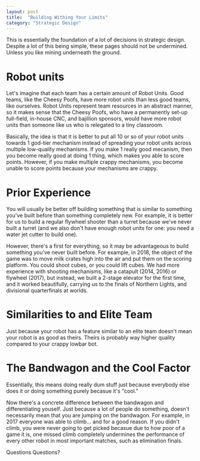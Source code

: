 ```yaml
---
layout: post
title:  "Building Withing Your Limits"
category: "Strategic Design"
---
```

This is essentially the foundation of a lot of decisions in strategic design. Despite a lot of this being simple, these pages should not be undermined. Unless you like mining underneath the ground.

# Robot units

Let's imagine that each team has a certain amount of Robot Units. Good teams, like the Cheesy Poofs, have more robot units than less good teams, like ourselves. Robot Units represent team resources in an abstract manner, so it makes sense that the Cheesy Poofs, who have a permanently set-up full-field, in-house CNC, and bajillion sponsors, would have more robot units than someone like us who is relegated to a tiny classroom. 

Basically, the idea is that it is better to put all 10 or so of your robot units towards 1 god-tier mechanism instead of spreading your robot units across multiple low-quality mechanisms. If you make 1 really good mecanism, then you become really good at doing 1 thing, which makes you able to score points. However, if you make multiple crappy mechanisms, you become unable to score points because your mechanisms are crappy.

# Prior Experience

You will usually be better off building something that is similar to something you've built before than something completely new. For example, it is better for us to build a regular flywheel shooter than a turret because we've never built a turret (and we also don't have enough robot units for one: you need a water jet cutter to build one).

However, there's a first for everything, so it may be advantageous to build something you've never built before. For example, in 2018, the object of the game was to move milk crates high into the air and put them on the scoring platform. You could shoot cubes, or you could lift cubes. We had more experience with shooting mechanisms, like a catapult (2014, 2016) or flywheel (2017), but instead, we built a 2-stage elevator for the first time, and it worked beautifully, carrying us to the finals of Northern Lights, and divisional quarterfinals at worlds.

# Similarities to and Elite Team

Just because your robot has a feature similar to an elite team doesn't mean your robot is as good as theirs. Theirs is probably way higher quality compared to your crappy lowbar bot.

# The Bandwagon and the Cool Factor
Essentially, this means doing really dum stuff just because everybody else does it or doing something purely becasue it's "cool." 

Now there's a concrete difference between the bandwagon and differentiating youself. Just because a lot of people do something, doesn't necessarily mean that you are jumping on the bandwagon. For example, in 2017 everyone was able to climb... and for a good reason. If you didn't climb, you were never going to get picked becasue due to how poor of a game it is, one missed climb completely undermines the performance of every other robot in most important matches, such as elimination finals.

Questions Questions?

